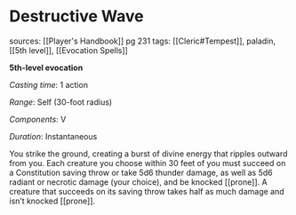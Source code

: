 # Destructive Wave
sources: [[Player's Handbook]] pg 231
tags: [[Cleric#Tempest]], paladin, [[5th level]], [[Evocation Spells]]

**5th-level evocation**

*Casting time*: 1 action

*Range*: Self (30-foot radius)

*Components*: V

*Duration*: Instantaneous

You strike the ground, creating a burst of divine energy that ripples outward from you. Each creature you choose within 30 feet of you must succeed on a Constitution saving throw or take 5d6 thunder damage, as well as 5d6 radiant or necrotic damage (your choice), and be knocked [[prone]]. A creature that succeeds on its saving throw takes half as much damage and isn’t knocked [[prone]].
